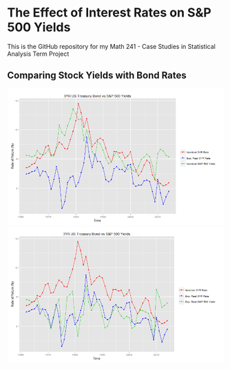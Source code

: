 # The Effect of Interest Rates on S&P 500 Yields

This is the GitHub repository for my Math 241 - Case Studies in Statistical Analysis Term Project



                               


## Comparing Stock Yields with Bond Rates

![](README_images/Comparison1.png)
![](README_images/Comparison2.png)